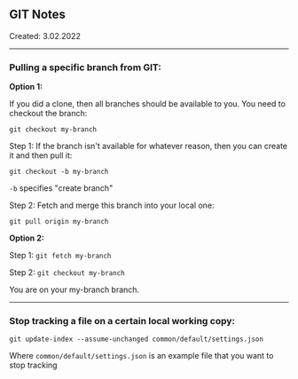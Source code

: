 
## GIT Notes

Created: 3.02.2022

---

### Pulling a specific branch from GIT:

**Option 1:**

If you did a clone, then all branches should be available to you. You need to checkout the branch:
```
git checkout my-branch
```
Step 1: If the branch isn't available for whatever reason, then you can create it and then pull it:
```
git checkout -b my-branch
```
`-b` specifies "create branch"

Step 2: Fetch and merge this branch into your local one:
```
git pull origin my-branch
```
**Option 2:**

Step 1: `git fetch my-branch`

Step 2: `git checkout my-branch`

You are on your my-branch branch.

---

### Stop tracking a file on a certain local working copy:
```
git update-index --assume-unchanged common/default/settings.json
```
Where `common/default/settings.json` is an example file that you want to stop tracking
